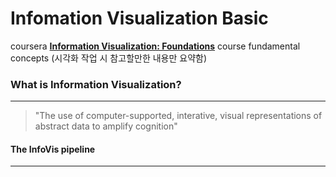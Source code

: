 Infomation Visualization Basic
==============================

coursera **[Information Visualization: Foundations](https://www.coursera.org/learn/information-visualization-fundamentals/)** course fundamental concepts (시각화 작업 시 참고할만한 내용만 요약함)

### What is Information Visualization?

---

> "The use of computer-supported, interative, visual representations of abstract data to amplify cognition"

#### The InfoVis pipeline

---
